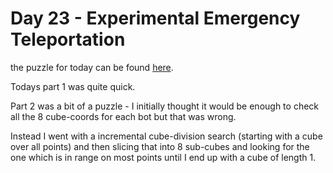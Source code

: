 # Day 23 - Experimental Emergency Teleportation

the puzzle for today can be found [here](https://adventofcode.com/2018/day/23).

Todays part 1 was quite quick.

Part 2 was a bit of a puzzle - I initially thought it would be enough to check all
the 8 cube-coords for each bot but that was wrong.

Instead I went with a incremental cube-division search (starting with a cube over all points)
and then slicing that into 8 sub-cubes and looking for the one which is in range on most
points until I end up with a cube of length 1.
